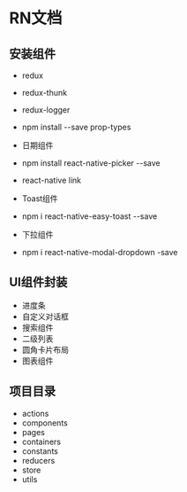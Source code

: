 
# RN文档

## 安装组件

- redux
- redux-thunk
- redux-logger

- npm install --save prop-types
- 日期组件
- npm install react-native-picker --save
- react-native link
  
- Toast组件
- npm i react-native-easy-toast --save

- 下拉组件
- npm i react-native-modal-dropdown -save
  
## UI组件封装

- 进度条
- 自定义对话框
- 搜索组件
- 二级列表
- 圆角卡片布局
- 图表组件

## 项目目录

- actions
- components
- pages
- containers
- constants
- reducers
- store
- utils
